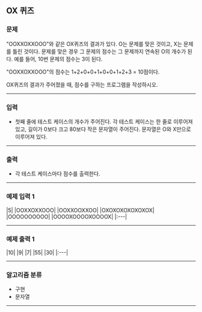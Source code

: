 OX 퀴즈
-------------
### 문제

"OOXXOXXOOO"와 같은 OX퀴즈의 결과가 있다. O는 문제를 맞은 것이고, X는 문제를 틀린 것이다. 문제를 맞은 경우 그 문제의 점수는 그 문제까지 연속된 O의 개수가 된다. 예를 들어, 10번 문제의 점수는 3이 된다.

"OOXXOXXOOO"의 점수는 1+2+0+0+1+0+0+1+2+3 = 10점이다.

OX퀴즈의 결과가 주어졌을 때, 점수를 구하는 프로그램을 작성하시오.

- - -

### 입력
* 첫째 줄에 테스트 케이스의 개수가 주어진다. 각 테스트 케이스는 한 줄로 이루어져 있고, 길이가 0보다 크고 80보다 작은 문자열이 주어진다. 문자열은 O와 X만으로 이루어져 있다.

- - -

### 출력
* 각 테스트 케이스마다 점수를 출력한다.

- - -

### 예제 입력 1
|5|
|OOXXOXXOOO|
|OOXXOOXXOO|
|OXOXOXOXOXOXOX|
|OOOOOOOOOO|
|OOOOXOOOOXOOOOX|
|:---|

- - -

### 예제 출력 1
|10|
|9|
|7|
|55|
|30|
|:---|

- - -

### 알고리즘 분류
* 구현
* 문자열

- - -